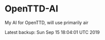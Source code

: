# OpenTTD-AI
My AI for OpenTTD, will use primarily air

Latest backup: Sun Sep 15 18:04:01 UTC 2019
